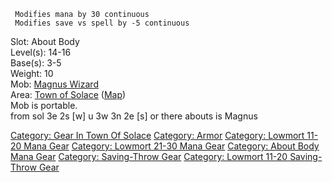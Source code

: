` Modifies mana by 30 continuous`  
` Modifies save vs spell by -5 continuous`

Slot: About Body  
Level(s): 14-16  
Base(s): 3-5  
Weight: 10  
Mob: [Magnus Wizard](Magnus_Wizard "wikilink")  
Area: [Town of Solace](:Category:_Town_Of_Solace.md "wikilink")
([Map](Town_Of_Solace_Map.md "wikilink"))  
Mob is portable.  
from sol 3e 2s \[w\] u 3w 3n 2e \[s\] or there abouts is Magnus

[Category: Gear In Town Of
Solace](Category:_Gear_In_Town_Of_Solace "wikilink") [Category:
Armor](Category:_Armor "wikilink") [Category: Lowmort 11-20 Mana
Gear](Category:_Lowmort_11-20_Mana_Gear "wikilink") [Category: Lowmort
21-30 Mana Gear](Category:_Lowmort_21-30_Mana_Gear "wikilink")
[Category: About Body Mana
Gear](Category:_About_Body_Mana_Gear "wikilink") [Category: Saving-Throw
Gear](Category:_Saving-Throw_Gear "wikilink") [Category: Lowmort 11-20
Saving-Throw Gear](Category:_Lowmort_11-20_Saving-Throw_Gear "wikilink")
